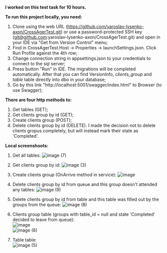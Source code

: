 **I worked on this test task for 10 hours.**

**To run this project locally, you need:**
1. Clone using the web URL (https://github.com/yaroslav-lysenko-axon/CrossAgerTest.git) or use a password-protected SSH key (git@github.com:yaroslav-lysenko-axon/CrossAgerTest.git) and open in your IDE via "Get from Version Control" menu;
2. Find in CrossAgerTest.Host -> Properties -> launchSettings.json. Click Run Profile against the 4th row;
3. Change connection string in appsettings.json to your credentials to connect to the sql server;
4. Press button "Run" in IDE. The migrations will be completed automatically. After that you can find VersionInfo, _clients_group_ and _table_ table directly into dbo in your database;
5. Go by this link "http://localhost:5001/swagger/index.html" to Browser (to use Swagger);

**There are four http methods to:**
1. Get tables (GET);
2. Get clients group by id (GET);
3. Create clients group (POST);
4. Delete clients group by id (DELETE). I made the decision not to delete clients gropus completely, but will instead mark their state as 'Completed'.

**Local screenshoots:**
1. Get all tables:
![image (7)](https://github.com/yaroslav-lysenko-axon/CrossAgerTest/assets/88324041/2803f6e8-dfdf-4198-a6bb-49a5529bc1d5)

2. Get clients group by id:
![image (3)](https://github.com/yaroslav-lysenko-axon/CrossAgerTest/assets/88324041/aa99acf3-5069-4e73-a715-864b82b446c3)

3. Create clients group (OnArrive method in service):
![image](https://github.com/yaroslav-lysenko-axon/CrossAgerTest/assets/88324041/9a2b7346-3b87-4e0e-9ceb-4de2b98f052e)

4. Delete clients group by id from queue and this group doesn't attended any tables:
![image (9)](https://github.com/yaroslav-lysenko-axon/CrossAgerTest/assets/88324041/26f8978f-f2b1-4d75-8ad5-59d3caadaaaa)

5. Delete clients group by id from table and this table was filled out by the groups from the queue:
![image (8)](https://github.com/yaroslav-lysenko-axon/CrossAgerTest/assets/88324041/e21dd3de-9ff3-4eec-8cf8-8c5889dca490)

6. Clients group table (groups with table_id = null and state 'Completed' decided to leave from queue):
<br>![image](https://github.com/yaroslav-lysenko-axon/CrossAgerTest/assets/88324041/0bb5eb6f-3b89-437e-a5b9-3dc11600e45a)
<br>![image (6)](https://github.com/yaroslav-lysenko-axon/CrossAgerTest/assets/88324041/599fe20d-c9bd-4e58-b3ff-aed067472b1e)

7. Table table:
<br>![image (5)](https://github.com/yaroslav-lysenko-axon/CrossAgerTest/assets/88324041/029dd3dc-adc6-427c-adc9-b48e04fb620e)


